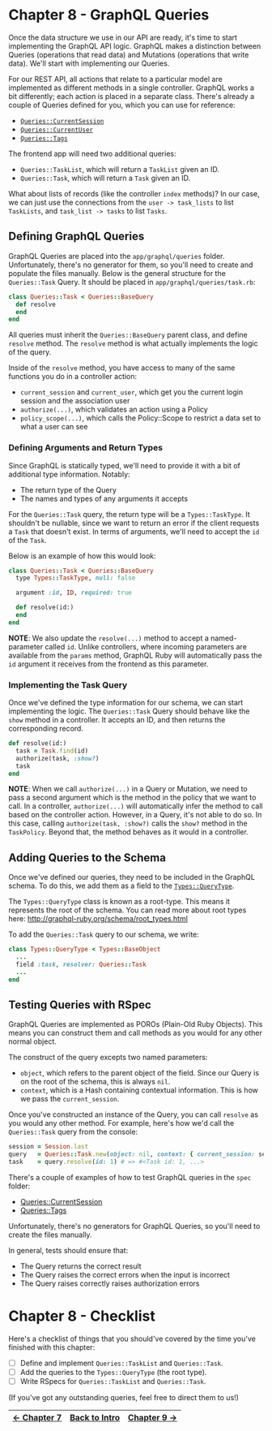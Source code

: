 # Chapter 8 - GraphQL Queries
Once the data structure we use in our API are ready, it's time to start implementing the GraphQL API logic.
GraphQL makes a distinction between Queries (operations that read data) and Mutations (operations that write data).
We'll start with implementing our Queries.

For our REST API, all actions that relate to a particular model are implemented as different methods in a
single controller. GraphQL works a bit differently; each action is placed in a separate class.
There's already a couple of Queries defined for you, which you can use for reference:
 - [`Queries::CurrentSession`](../app/graphql/queries/current_session.rb)
 - [`Queries::CurrentUser`](../app/graphql/queries/current_user.rb)
 - [`Queries::Tags`](../app/graphql/queries/tags.rb)

The frontend app will need two additional queries:
 - `Queries::TaskList`, which will return a `TaskList` given an ID.
 - `Queries::Task`, which will return a `Task` given an ID.

What about lists of records (like the controller `index` methods)? In our case, we can just use the connections from
the `user -> task_lists` to list `TaskLists`, and `task_list -> tasks` to list `Tasks`.

## Defining GraphQL Queries
GraphQL Queries are placed into the `app/graphql/queries` folder. Unfortunately, there's no generator for them, so you'll
need to create and populate the files manually.
Below is the general structure for the `Queries::Task` Query. It should be placed in `app/graphql/queries/task.rb`:

```ruby
class Queries::Task < Queries::BaseQuery
  def resolve
  end
end
```

All queries must inherit the `Queries::BaseQuery` parent class, and define `resolve` method.
The `resolve` method is what actually implements the logic of the query.

Inside of the `resolve` method, you have access to many of the same functions you do in a controller action:
 - `current_session` and `current_user`, which get you the current login session and the association user
 - `authorize(...)`, which validates an action using a Policy
 - `policy_scope(...)`, which calls the Policy::Scope to restrict a data set to what a user can see

### Defining Arguments and Return Types
Since GraphQL is statically typed, we'll need to provide it with a bit of additional type information.
Notably:
 - The return type of the Query
 - The names and types of any arguments it accepts

For the `Queries::Task` query, the return type will be a `Types::TaskType`. It shouldn't be nullable, since we want
to return an error if the client requests a `Task` that doesn't exist.
In terms of arguments, we'll need to accept the `id` of the `Task`.

Below is an example of how this would look:

```ruby
class Queries::Task < Queries::BaseQuery
  type Types::TaskType, null: false

  argument :id, ID, required: true

  def resolve(id:)
  end
end
```

**NOTE**: We also update the `resolve(...)` method to accept a named-parameter called `id`.
Unlike controllers, where incoming parameters are available from the `params` method,
GraphQL Ruby will automatically pass the `id` argument it receives from the frontend as this parameter.

### Implementing the Task Query
Once we've defined the type information for our schema, we can start implementing the logic.
The `Queries::Task` Query should behave like the `show` method in a controller.
It accepts an ID, and then returns the corresponding record.

```ruby
def resolve(id:)
  task = Task.find(id)
  authorize(task, :show?)
  task
end
```

**NOTE**: When we call `authorize(...)` in a Query or Mutation, we need to pass a second argument which is the method
in the policy that we want to call. In a controller, `authorize(...)` will automatically infer the method to call based
on the controller action. However, in a Query, it's not able to do so.
In this case, calling `authorize(task, :show?)` calls the `show?` method in the `TaskPolicy`. Beyond that, the method
behaves as it would in a controller.

## Adding Queries to the Schema
Once we've defined our queries, they need to be included in the GraphQL schema.
To do this, we add them as a field to the [`Types::QueryType`](../app/graphql/types/query_type.rb).

The `Types::QueryType` class is known as a root-type. This means it represents the root of the schema.
You can read more about root types here:
http://graphql-ruby.org/schema/root_types.html

To add the `Queries::Task` query to our schema, we write:

```ruby
class Types::QueryType < Types::BaseObject
  ...
  field :task, resolver: Queries::Task
  ...
end
```

## Testing Queries with RSpec
GraphQL Queries are implemented as POROs (Plain-Old Ruby Objects).
This means you can construct them and call methods as you would for any other normal object.

The construct of the query excepts two named parameters:
 - `object`, which refers to the parent object of the field. Since our Query is on the root of the schema, this is always `nil`.
 - `context`, which is a Hash containing contextual information. This is how we pass the `current_session`.

Once you've constructed an instance of the Query, you can call `resolve` as you would any other method.
For example, here's how we'd call the `Queries::Task` query from the console:

```ruby
session = Session.last
query   = Queries::Task.new(object: nil, context: { current_session: session })
task    = query.resolve(id: 1) # => #<Task id: 1, ...>
```

There's a couple of examples of how to test GraphQL queries in the `spec` folder:
 - [Queries::CurrentSession](../spec/graphql/queries/current_session_spec.rb)
 - [Queries::Tags](../spec/graphql/queries/tags_spec.rb)

Unfortunately, there's no generators for GraphQL Queries, so you'll need to create the files manually.

In general, tests should ensure that:
 - The Query returns the correct result
 - The Query raises the correct errors when the input is incorrect
 - The Query raises correctly raises authorization errors

# Chapter 8 - Checklist
Here's a checklist of things that you should've covered by the time you've finished with this chapter:

- [ ] Define and implement `Queries::TaskList` and `Queries::Task`.
- [ ] Add the queries to the `Types::QueryType` (the root type).
- [ ] Write RSpecs for `Queries::TaskList` and `Queries::Task`.

(If you've got any outstanding queries, feel free to direct them to us!)

| [&larr; Chapter 7](./Chapter%207%20-%20GraphQL%20Types.md) | [Back to Intro](../README.md) | [Chapter 9 &rarr;](./Chapter%209%20-%20GraphQL%20Mutations.md) |
| --:| --:| --: |
